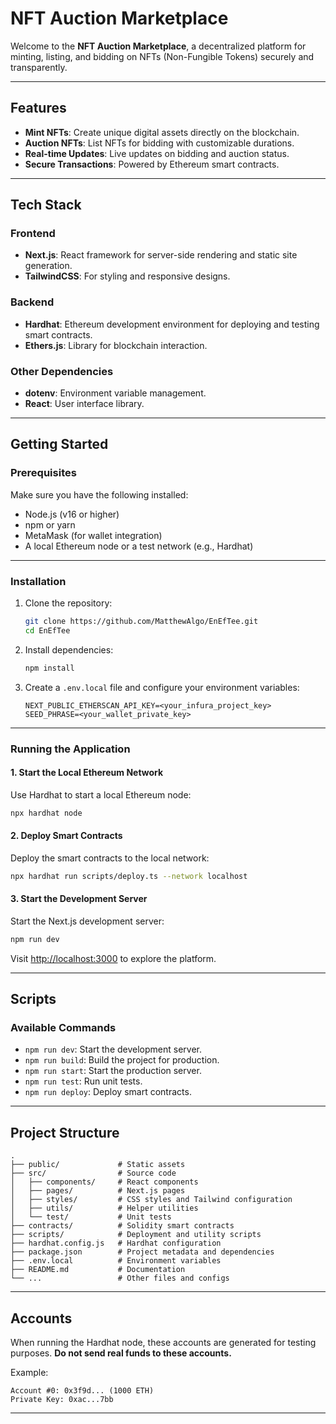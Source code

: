 # NFT Auction Marketplace

Welcome to the **NFT Auction Marketplace**, a decentralized platform for minting, listing, and bidding on NFTs (Non-Fungible Tokens) securely and transparently.

---

## Features

- **Mint NFTs**: Create unique digital assets directly on the blockchain.
- **Auction NFTs**: List NFTs for bidding with customizable durations.
- **Real-time Updates**: Live updates on bidding and auction status.
- **Secure Transactions**: Powered by Ethereum smart contracts.

---

## Tech Stack

### Frontend
- **Next.js**: React framework for server-side rendering and static site generation.
- **TailwindCSS**: For styling and responsive designs.

### Backend
- **Hardhat**: Ethereum development environment for deploying and testing smart contracts.
- **Ethers.js**: Library for blockchain interaction.

### Other Dependencies
- **dotenv**: Environment variable management.
- **React**: User interface library.

---

## Getting Started

### Prerequisites
Make sure you have the following installed:
- Node.js (v16 or higher)
- npm or yarn
- MetaMask (for wallet integration)
- A local Ethereum node or a test network (e.g., Hardhat)

---

### Installation

1. Clone the repository:
   ```bash
   git clone https://github.com/MatthewAlgo/EnEfTee.git
   cd EnEfTee
   ```

2. Install dependencies:
   ```bash
   npm install
   ```

3. Create a `.env.local` file and configure your environment variables:
   ```plaintext
   NEXT_PUBLIC_ETHERSCAN_API_KEY=<your_infura_project_key>
   SEED_PHRASE=<your_wallet_private_key>
   ```

---

### Running the Application

#### 1. Start the Local Ethereum Network
Use Hardhat to start a local Ethereum node:
   ```bash
   npx hardhat node
   ```

#### 2. Deploy Smart Contracts
Deploy the smart contracts to the local network:
   ```bash
   npx hardhat run scripts/deploy.ts --network localhost
   ```

#### 3. Start the Development Server
Start the Next.js development server:
   ```bash
   npm run dev
   ```

Visit [http://localhost:3000](http://localhost:3000) to explore the platform.

---

## Scripts

### Available Commands
- `npm run dev`: Start the development server.
- `npm run build`: Build the project for production.
- `npm run start`: Start the production server.
- `npm run test`: Run unit tests.
- `npm run deploy`: Deploy smart contracts.

---

## Project Structure

```plaintext
.
├── public/             # Static assets
├── src/                # Source code
│   ├── components/     # React components
│   ├── pages/          # Next.js pages
│   ├── styles/         # CSS styles and Tailwind configuration
│   ├── utils/          # Helper utilities
│   └── test/           # Unit tests
├── contracts/          # Solidity smart contracts
├── scripts/            # Deployment and utility scripts
├── hardhat.config.js   # Hardhat configuration
├── package.json        # Project metadata and dependencies
├── .env.local          # Environment variables
├── README.md           # Documentation
└── ...                 # Other files and configs
```

---

## Accounts

When running the Hardhat node, these accounts are generated for testing purposes. **Do not send real funds to these accounts.**

Example:
```plaintext
Account #0: 0x3f9d... (1000 ETH)
Private Key: 0xac...7bb
```

---